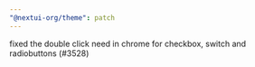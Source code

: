 ```yaml
---
"@nextui-org/theme": patch
---
```


fixed the double click need in chrome for checkbox, switch and radiobuttons (#3528)
